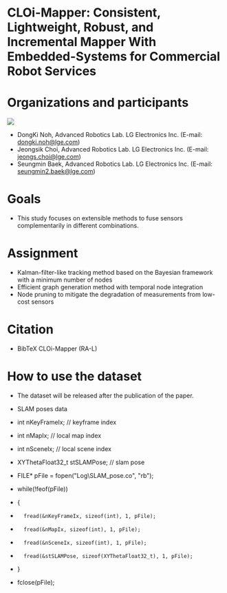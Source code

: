 # CLOi-Mapper: Consistent, Lightweight, Robust, and Incremental Mapper With Embedded-Systems for Commercial Robot Services

# Organizations and participants
 ![](https://www.lge.co.kr/lgekor/asset/company/images/about/ci_img03.jpg)
* DongKi Noh, Advanced Robotics Lab. LG Electronics Inc. (E-mail: dongki.noh@lge.com)
* Jeongsik Choi, Advanced Robotics Lab. LG Electronics Inc. (E-mail: jeongs.choi@lge.com)
* Seungmin Baek, Advanced Robotics Lab. LG Electronics Inc. (E-mail: seungmin2.baek@lge.com)

# Goals
* This study focuses on extensible methods to fuse sensors complementarily in different combinations.

# Assignment
* Kalman-filter-like tracking method based on the Bayesian framework with a minimum number of nodes
* Efficient graph generation method with temporal node integration
* Node pruning to mitigate the degradation of measurements from low-cost sensors

# Citation

* BibTeX CLOi-Mapper (RA-L)

# How to use the dataset

* The dataset will be released after the publication of the paper.
* SLAM poses data

*	int nKeyFrameIx;		// keyframe index
*	int nMapIx;			// local map index
*	int nSceneIx;			// local scene index
*	XYThetaFloat32_t stSLAMPose;	// slam pose
* 	FILE* pFile = fopen("Log\\SLAM_pose.co", "rb");
* 	while(!feof(pFile))
* 	{
*		fread(&nKeyFrameIx, sizeof(int), 1, pFile);
*		fread(&nMapIx, sizeof(int), 1, pFile);
*		fread(&nSceneIx, sizeof(int), 1, pFile);
*		fread(&stSLAMPose, sizeof(XYThetaFloat32_t), 1, pFile);
*	}
*	fclose(pFile);

